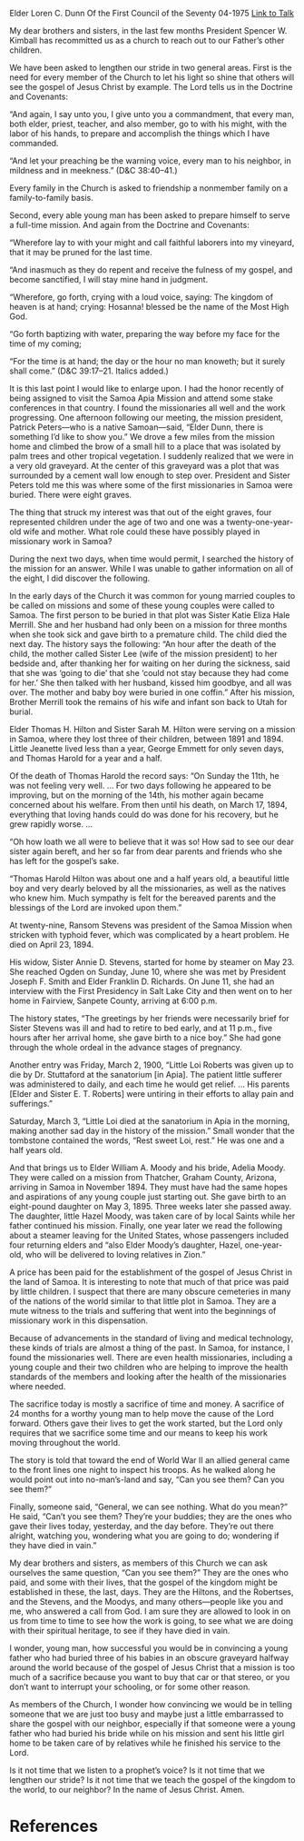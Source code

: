 Elder Loren C. Dunn
Of the First Council of the Seventy
04-1975
[Link to Talk](https://www.churchofjesuschrist.org/study/general-conference/1975/04/faithful-laborers?lang=eng)

My dear brothers and sisters, in the last few months President Spencer W. Kimball has recommitted us as a church to reach out to our Father’s other children.

We have been asked to lengthen our stride in two general areas. First is the need for every member of the Church to let his light so shine that others will see the gospel of Jesus Christ by example. The Lord tells us in the Doctrine and Covenants:

“And again, I say unto you, I give unto you a commandment, that every man, both elder, priest, teacher, and also member, go to with his might, with the labor of his hands, to prepare and accomplish the things which I have commanded.

“And let your preaching be the warning voice, every man to his neighbor, in mildness and in meekness.” (D&C 38:40–41.)

Every family in the Church is asked to friendship a nonmember family on a family-to-family basis.

Second, every able young man has been asked to prepare himself to serve a full-time mission. And again from the Doctrine and Covenants:

“Wherefore lay to with your might and call faithful laborers into my vineyard, that it may be pruned for the last time.

“And inasmuch as they do repent and receive the fulness of my gospel, and become sanctified, I will stay mine hand in judgment.

“Wherefore, go forth, crying with a loud voice, saying: The kingdom of heaven is at hand; crying: Hosanna! blessed be the name of the Most High God.

“Go forth baptizing with water, preparing the way before my face for the time of my coming;

“For the time is at hand; the day or the hour no man knoweth; but it surely shall come.” (D&C 39:17–21. Italics added.)

It is this last point I would like to enlarge upon. I had the honor recently of being assigned to visit the Samoa Apia Mission and attend some stake conferences in that country. I found the missionaries all well and the work progressing. One afternoon following our meeting, the mission president, Patrick Peters—who is a native Samoan—said, “Elder Dunn, there is something I’d like to show you.” We drove a few miles from the mission home and climbed the brow of a small hill to a place that was isolated by palm trees and other tropical vegetation. I suddenly realized that we were in a very old graveyard. At the center of this graveyard was a plot that was surrounded by a cement wall low enough to step over. President and Sister Peters told me this was where some of the first missionaries in Samoa were buried. There were eight graves.

The thing that struck my interest was that out of the eight graves, four represented children under the age of two and one was a twenty-one-year-old wife and mother. What role could these have possibly played in missionary work in Samoa?

During the next two days, when time would permit, I searched the history of the mission for an answer. While I was unable to gather information on all of the eight, I did discover the following.

In the early days of the Church it was common for young married couples to be called on missions and some of these young couples were called to Samoa. The first person to be buried in that plot was Sister Katie Eliza Hale Merrill. She and her husband had only been on a mission for three months when she took sick and gave birth to a premature child. The child died the next day. The history says the following: “An hour after the death of the child, the mother called Sister Lee (wife of the mission president) to her bedside and, after thanking her for waiting on her during the sickness, said that she was ‘going to die’ that she ‘could not stay because they had come for her.’ She then talked with her husband, kissed him goodbye, and all was over. The mother and baby boy were buried in one coffin.” After his mission, Brother Merrill took the remains of his wife and infant son back to Utah for burial.

Elder Thomas H. Hilton and Sister Sarah M. Hilton were serving on a mission in Samoa, where they lost three of their children, between 1891 and 1894. Little Jeanette lived less than a year, George Emmett for only seven days, and Thomas Harold for a year and a half.

Of the death of Thomas Harold the record says: “On Sunday the 11th, he was not feeling very well. … For two days following he appeared to be improving, but on the morning of the 14th, his mother again became concerned about his welfare. From then until his death, on March 17, 1894, everything that loving hands could do was done for his recovery, but he grew rapidly worse. …

“Oh how loath we all were to believe that it was so! How sad to see our dear sister again bereft, and her so far from dear parents and friends who she has left for the gospel’s sake.

“Thomas Harold Hilton was about one and a half years old, a beautiful little boy and very dearly beloved by all the missionaries, as well as the natives who knew him. Much sympathy is felt for the bereaved parents and the blessings of the Lord are invoked upon them.”

At twenty-nine, Ransom Stevens was president of the Samoa Mission when stricken with typhoid fever, which was complicated by a heart problem. He died on April 23, 1894.

His widow, Sister Annie D. Stevens, started for home by steamer on May 23. She reached Ogden on Sunday, June 10, where she was met by President Joseph F. Smith and Elder Franklin D. Richards. On June 11, she had an interview with the First Presidency in Salt Lake City and then went on to her home in Fairview, Sanpete County, arriving at 6:00 p.m.

The history states, “The greetings by her friends were necessarily brief for Sister Stevens was ill and had to retire to bed early, and at 11 p.m., five hours after her arrival home, she gave birth to a nice boy.” She had gone through the whole ordeal in the advance stages of pregnancy.

Another entry was Friday, March 2, 1900, “Little Loi Roberts was given up to die by Dr. Stuttaford at the sanatorium [in Apia]. The patient little sufferer was administered to daily, and each time he would get relief. … His parents [Elder and Sister E. T. Roberts] were untiring in their efforts to allay pain and sufferings.”

Saturday, March 3, “Little Loi died at the sanatorium in Apia in the morning, making another sad day in the history of the mission.” Small wonder that the tombstone contained the words, “Rest sweet Loi, rest.” He was one and a half years old.

And that brings us to Elder William A. Moody and his bride, Adelia Moody. They were called on a mission from Thatcher, Graham County, Arizona, arriving in Samoa in November 1894. They must have had the same hopes and aspirations of any young couple just starting out. She gave birth to an eight-pound daughter on May 3, 1895. Three weeks later she passed away. The daughter, little Hazel Moody, was taken care of by local Saints while her father continued his mission. Finally, one year later we read the following about a steamer leaving for the United States, whose passengers included four returning elders and “also Elder Moody’s daughter, Hazel, one-year-old, who will be delivered to loving relatives in Zion.”

A price has been paid for the establishment of the gospel of Jesus Christ in the land of Samoa. It is interesting to note that much of that price was paid by little children. I suspect that there are many obscure cemeteries in many of the nations of the world similar to that little plot in Samoa. They are a mute witness to the trials and suffering that went into the beginnings of missionary work in this dispensation.

Because of advancements in the standard of living and medical technology, these kinds of trials are almost a thing of the past. In Samoa, for instance, I found the missionaries well. There are even health missionaries, including a young couple and their two children who are helping to improve the health standards of the members and looking after the health of the missionaries where needed.

The sacrifice today is mostly a sacrifice of time and money. A sacrifice of 24 months for a worthy young man to help move the cause of the Lord forward. Others gave their lives to get the work started, but the Lord only requires that we sacrifice some time and our means to keep his work moving throughout the world.

The story is told that toward the end of World War II an allied general came to the front lines one night to inspect his troops. As he walked along he would point out into no-man’s-land and say, “Can you see them? Can you see them?”

Finally, someone said, “General, we can see nothing. What do you mean?” He said, “Can’t you see them? They’re your buddies; they are the ones who gave their lives today, yesterday, and the day before. They’re out there alright, watching you, wondering what you are going to do; wondering if they have died in vain.”

My dear brothers and sisters, as members of this Church we can ask ourselves the same question, “Can you see them?” They are the ones who paid, and some with their lives, that the gospel of the kingdom might be established in these, the last, days. They are the Hiltons, and the Robertses, and the Stevens, and the Moodys, and many others—people like you and me, who answered a call from God. I am sure they are allowed to look in on us from time to time to see how the work is going, to see what we are doing with their spiritual heritage, to see if they have died in vain.

I wonder, young man, how successful you would be in convincing a young father who had buried three of his babies in an obscure graveyard halfway around the world because of the gospel of Jesus Christ that a mission is too much of a sacrifice because you want to buy that car or that stereo, or you don’t want to interrupt your schooling, or for some other reason.

As members of the Church, I wonder how convincing we would be in telling someone that we are just too busy and maybe just a little embarrassed to share the gospel with our neighbor, especially if that someone were a young father who had buried his bride while on his mission and sent his little girl home to be taken care of by relatives while he finished his service to the Lord.

Is it not time that we listen to a prophet’s voice? Is it not time that we lengthen our stride? Is it not time that we teach the gospel of the kingdom to the world, to our neighbor? In the name of Jesus Christ. Amen.

# References
